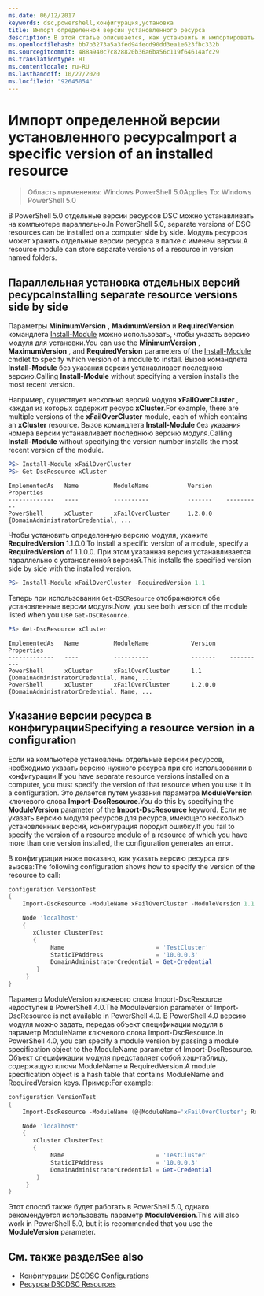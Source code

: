 ```yaml
---
ms.date: 06/12/2017
keywords: dsc,powershell,конфигурация,установка
title: Импорт определенной версии установленного ресурса
description: В этой статье описывается, как установить и импортировать в конфигурации определенные версии модулей ресурсов.
ms.openlocfilehash: bb7b3273a5a3fed94fecd90dd3ea1e623fbc332b
ms.sourcegitcommit: 488a940c7c828820b36a6ba56c119f64614afc29
ms.translationtype: HT
ms.contentlocale: ru-RU
ms.lasthandoff: 10/27/2020
ms.locfileid: "92645054"
---
```

# <a name="import-a-specific-version-of-an-installed-resource"></a><span data-ttu-id="8c216-104">Импорт определенной версии установленного ресурса</span><span class="sxs-lookup"><span data-stu-id="8c216-104">Import a specific version of an installed resource</span></span>

> <span data-ttu-id="8c216-105">Область применения: Windows PowerShell 5.0</span><span class="sxs-lookup"><span data-stu-id="8c216-105">Applies To: Windows PowerShell 5.0</span></span>

<span data-ttu-id="8c216-106">В PowerShell 5.0 отдельные версии ресурсов DSC можно устанавливать на компьютере параллельно.</span><span class="sxs-lookup"><span data-stu-id="8c216-106">In PowerShell 5.0, separate versions of DSC resources can be installed on a computer side by side.</span></span> <span data-ttu-id="8c216-107">Модуль ресурсов может хранить отдельные версии ресурса в папке с именем версии.</span><span class="sxs-lookup"><span data-stu-id="8c216-107">A resource module can store separate versions of a resource in version named folders.</span></span>

## <a name="installing-separate-resource-versions-side-by-side"></a><span data-ttu-id="8c216-108">Параллельная установка отдельных версий ресурса</span><span class="sxs-lookup"><span data-stu-id="8c216-108">Installing separate resource versions side by side</span></span>

<span data-ttu-id="8c216-109">Параметры **MinimumVersion** , **MaximumVersion** и **RequiredVersion** командлета [Install-Module](/powershell/module/PowershellGet/Install-Module) можно использовать, чтобы указать версию модуля для установки.</span><span class="sxs-lookup"><span data-stu-id="8c216-109">You can use the **MinimumVersion** , **MaximumVersion** , and **RequiredVersion** parameters of the [Install-Module](/powershell/module/PowershellGet/Install-Module) cmdlet to specify which version of a module to install.</span></span> <span data-ttu-id="8c216-110">Вызов командлета **Install-Module** без указания версии устанавливает последнюю версию.</span><span class="sxs-lookup"><span data-stu-id="8c216-110">Calling **Install-Module** without specifying a version installs the most recent version.</span></span>

<span data-ttu-id="8c216-111">Например, существует несколько версий модуля **xFailOverCluster** , каждая из которых содержит ресурс **xCluster**.</span><span class="sxs-lookup"><span data-stu-id="8c216-111">For example, there are multiple versions of the **xFailOverCluster** module, each of which contains an **xCluster** resource.</span></span> <span data-ttu-id="8c216-112">Вызов командлета **Install-Module** без указания номера версии устанавливает последнюю версию модуля.</span><span class="sxs-lookup"><span data-stu-id="8c216-112">Calling **Install-Module** without specifying the version number installs the most recent version of the module.</span></span>

```powershell
PS> Install-Module xFailOverCluster
PS> Get-DscResource xCluster
```

```Output
ImplementedAs   Name          ModuleName           Version    Properties
-------------   ----          ----------           -------    ----------
PowerShell      xCluster      xFailOverCluster     1.2.0.0    {DomainAdministratorCredential, ...
```

<span data-ttu-id="8c216-113">Чтобы установить определенную версию модуля, укажите **RequiredVersion** 1.1.0.0.</span><span class="sxs-lookup"><span data-stu-id="8c216-113">To install a specific version of a module, specify a **RequiredVersion** of 1.1.0.0.</span></span> <span data-ttu-id="8c216-114">При этом указанная версия устанавливается параллельно с установленной версией.</span><span class="sxs-lookup"><span data-stu-id="8c216-114">This installs the specified version side by side with the installed version.</span></span>

```powershell
PS> Install-Module xFailOverCluster -RequiredVersion 1.1
```

<span data-ttu-id="8c216-115">Теперь при использовании `Get-DSCResource` отображаются обе установленные версии модуля.</span><span class="sxs-lookup"><span data-stu-id="8c216-115">Now, you see both version of the module listed when you use `Get-DSCResource`.</span></span>

```powershell
PS> Get-DscResource xCluster
```

```Output
ImplementedAs   Name          ModuleName            Version    Properties
-------------   ----          ----------            -------    ----------
PowerShell      xCluster      xFailOverCluster      1.1        {DomainAdministratorCredential, Name, ...
PowerShell      xCluster      xFailOverCluster      1.2.0.0    {DomainAdministratorCredential, Name, ...
```

## <a name="specifying-a-resource-version-in-a-configuration"></a><span data-ttu-id="8c216-116">Указание версии ресурса в конфигурации</span><span class="sxs-lookup"><span data-stu-id="8c216-116">Specifying a resource version in a configuration</span></span>

<span data-ttu-id="8c216-117">Если на компьютере установлены отдельные версии ресурсов, необходимо указать версию нужного ресурса при его использовании в конфигурации.</span><span class="sxs-lookup"><span data-stu-id="8c216-117">If you have separate resource versions installed on a computer, you must specify the version of that resource when you use it in a configuration.</span></span> <span data-ttu-id="8c216-118">Это делается путем указания параметра **ModuleVersion** ключевого слова **Import-DscResource**.</span><span class="sxs-lookup"><span data-stu-id="8c216-118">You do this by specifying the **ModuleVersion** parameter of the **Import-DscResource** keyword.</span></span> <span data-ttu-id="8c216-119">Если не указать версию модуля ресурсов для ресурса, имеющего несколько установленных версий, конфигурация породит ошибку.</span><span class="sxs-lookup"><span data-stu-id="8c216-119">If you fail to specify the version of a resource module of a resource of which you have more than one version installed, the configuration generates an error.</span></span>

<span data-ttu-id="8c216-120">В конфигурации ниже показано, как указать версию ресурса для вызова:</span><span class="sxs-lookup"><span data-stu-id="8c216-120">The following configuration shows how to specify the version of the resource to call:</span></span>

```powershell
configuration VersionTest
{
    Import-DscResource -ModuleName xFailOverCluster -ModuleVersion 1.1

    Node 'localhost'
    {
       xCluster ClusterTest
       {
            Name                          = 'TestCluster'
            StaticIPAddress               = '10.0.0.3'
            DomainAdministratorCredential = Get-Credential
        }
     }
}
```

<span data-ttu-id="8c216-121">Параметр ModuleVersion ключевого слова Import-DscResource недоступен в PowerShell 4.0.</span><span class="sxs-lookup"><span data-stu-id="8c216-121">The ModuleVersion parameter of Import-DscResource is not available in PowerShell 4.0.</span></span> <span data-ttu-id="8c216-122">В PowerShell 4.0 версию модуля можно задать, передав объект спецификации модуля в параметр ModuleName ключевого слова Import-DscResource.</span><span class="sxs-lookup"><span data-stu-id="8c216-122">In PowerShell 4.0, you can specify a module version by passing a module specification object to the ModuleName parameter of Import-DscResource.</span></span> <span data-ttu-id="8c216-123">Объект спецификации модуля представляет собой хэш-таблицу, содержащую ключи ModuleName и RequiredVersion.</span><span class="sxs-lookup"><span data-stu-id="8c216-123">A module specification object is a hash table that contains ModuleName and RequiredVersion keys.</span></span> <span data-ttu-id="8c216-124">Пример:</span><span class="sxs-lookup"><span data-stu-id="8c216-124">For example:</span></span>

```powershell
configuration VersionTest
{
    Import-DscResource -ModuleName (@{ModuleName='xFailOverCluster'; RequiredVersion='1.1'} )

    Node 'localhost'
    {
       xCluster ClusterTest
       {
            Name                          = 'TestCluster'
            StaticIPAddress               = '10.0.0.3'
            DomainAdministratorCredential = Get-Credential
        }
     }
}
```

<span data-ttu-id="8c216-125">Этот способ также будет работать в PowerShell 5.0, однако рекомендуется использовать параметр **ModuleVersion**.</span><span class="sxs-lookup"><span data-stu-id="8c216-125">This will also work in PowerShell 5.0, but it is recommended that you use the **ModuleVersion** parameter.</span></span>

## <a name="see-also"></a><span data-ttu-id="8c216-126">См. также раздел</span><span class="sxs-lookup"><span data-stu-id="8c216-126">See also</span></span>

- [<span data-ttu-id="8c216-127">Конфигурации DSC</span><span class="sxs-lookup"><span data-stu-id="8c216-127">DSC Configurations</span></span>](configurations.md)
- [<span data-ttu-id="8c216-128">Ресурсы DSC</span><span class="sxs-lookup"><span data-stu-id="8c216-128">DSC Resources</span></span>](../resources/resources.md)
